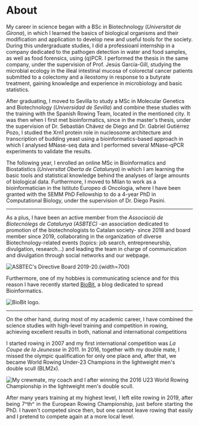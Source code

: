 # About


My career in science began with a BSc in Biotechnology (*Universitat de Girona*), in which I learned the basics of biological organisms and their modification and application to develop new and useful tools for the society. During this undergraduate studies, I did a professioanl internship in a company dedicated to the pathogen detection in water and food samples, as well as food forensics, using (q)PCR. I performed the thesis in the same company, under the supervision of Prof. Jesús García-Gill, studying the microbial ecology in the illeal intestinal mucosa of colorectal cancer patients submitted to a colectomy and a ileostomy in response to a butyrate treatment, gaining knowledge and experience in microbiology and basic statistics.

After graduating, I moved to Sevilla to study a MSc in Molecular Genetics and Biotechnology (*Universidad de Sevilla*) and combine these studies with the training with the Spanish Rowing Team, located in the mentioned city. It was then when I first met bioinformatics, since in the master's thesis, under the supervision of Dr. Sebastián Chávez de Diego and Dr. Gabriel Gutiérrez Pozo, I studied the Xrn1 protein role in nucleosome architecture and transcription of budding yeast using a bioinformatics-based approach in which I analysed MNase-seq data and I performed several MNase-qPCR experiments to validate the results.

The following year, I enrolled an online MSc in Bioinformatics and Biostatistics (*Universitat Oberta de Catalunya*) in which I am learning the basic tools and statistical knowledge behind the analyses of large amounts of biological data. Furthermore, I moved to Milan to work as a bioinformatician in the Istituto Europeo di Oncologia, where I have been granted with the SEMM PhD Fellowship to do a 4-year PhD in Computational Biology, under the supervision of Dr. Diego Pasini. 

***

As a plus, I have been an active member from the *Associació de Biotecnòlegs de Catalunya (ASBTEC)* -an association dedicated to promotion of the biotechnologists to Catalan society- since 2018 and board member since 2019, collaborating in the organization of diverse Biotechnology-related events (topics: job search, entrepreneurship, divulgation, research...) and leading the team in charge of communication and divulgation through social networks and our webpage.


![](/images/jd_asbtec_19_20.png "ASBTEC's Directive Board 2019-20."){width=700}


Furthermore, one of my hobbies is communicating science and for this reason I have recently started [BioBit](https://biobit.netlify.app), a blog dedicated to spread Bioinformatics.

![](/images/logo_biobit.png "BioBit logo.")


***

On the other hand, during most of my academic career, I have combined the science studies with high-level training and competition in rowing, achieving excellent results in both, national and international competitions

I started rowing in 2007 and my first international competition was *La Coupe de la Jeunesse* in 2011. In 2016, together with my double mate, I missed the olympic qualification for only one place and, after that, we became World Rowing Under-23 Champions in the lightweight men's double scull (BLM2x).


![](/images/after_wru23c2016.png "My crewmate, my coach and I after winning the 2016 U23 World Rowing Championship in the lightweight men's double scull.")


<p align='justify'> After many years training at my highest level, I left elite rowing in 2019, after being 7^th^ in the European Rowing Championship, just before starting the PhD. I haven't competed since then, but one cannot leave rowing that easily and I pretend to compete again at a more local level.
